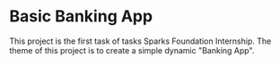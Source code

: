 # Basic Banking App
This project is the first task of tasks Sparks Foundation Internship.
The theme of this project is to create a simple dynamic "Banking App". 
